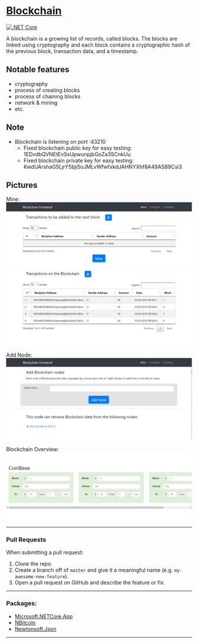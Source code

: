 # [Blockchain](https://github.com/dpedwards/dotnet-core-blockchain)

[![.NET Core](https://img.shields.io/badge/dotnet%20core-%3E%3D%202.2-blue.svg)](https://dotnet.microsoft.com/download)

A blockchain is a growing list of records, called blocks. The blocks are linked using cryptography and each block contains a cryptographic hash of the previous block, transaction data, and a timestamp. 


## Notable features

- cryptography 
- process of creating blocks
- process of chaining blocks 
- network & mining
- etc.

## Note

- Blockchain is listening on port :43210
  - Fixed blockchain public key for easy testing: 1EDvdbQVNEtEvSsUpwunpjbGoZa3SCnkUu
  - Fixed blockchain private key for easy testing: KwdUArshaG5LjrY5bji5oJMLvWfwfxkdJAHNYXhf8A49AS89Csi3

## Pictures 

Mine:
![](/images/Blockchain%20Frontend_Mine.png)

Add Node:
![](/images/Blockchain%20Frontend_Configure.png)

Blockchain Overview:
![](/images/Blockchain%20Frontend_CoinBase.png) 

---

### Pull Requests

When submitting a pull request:

1. Clone the repo.
2. Create a branch off of `master` and give it a meaningful name (e.g. `my-awesome-new-feature`).
3. Open a pull request on GitHub and describe the feature or fix.

---


### Packages:

- [Microsoft.NETCore.App](https://dotnet.microsoft.com/)
- [NBitcoin](https://github.com/MetacoSA/NBitcoin)
- [Newtonsoft.Json](https://www.newtonsoft.com/json)


---
